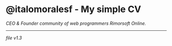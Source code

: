 # @italomoralesf - My simple CV

_CEO & Founder community of web programmers Rimorsoft Online._

---
_file v1.3_
